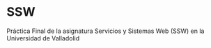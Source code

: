 # SSW
Práctica Final de la asignatura Servicios y Sistemas Web (SSW) en la Universidad de Valladolid
